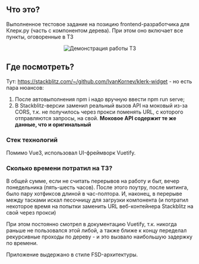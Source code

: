 ## Что это?

Выполненное тестовое задание на позицию frontend-разработчика для Клерк.ру (часть с компонентом дерева).
При этом оно включает все пункты, оговоренные в ТЗ

<p align="center">
  <img src="https://media.giphy.com/media/KaGP18KzWOma98Fpfb/giphy.gif" alt="Демонстрация работы ТЗ" />
</p>

## Где посмотреть?

Тут: https://stackblitz.com/~/github.com/IvanKornev/klerk-widget - но есть пара нюансов:

1) После автовыполнения npm i надо вручную ввести npm run serve;
2) В Stackblitz-версии заменил реальный вызов API на моковый из-за CORS, т.к. не получилось
через прокси поменять URL, с которого отправляются запросы, на свой.
<b>Моковое API содержит те же данные, что и оригинальный</b>

### Стек технологий

Помимо Vue3, использовал UI-фреймворк Vuetify.

### Сколько времени потратил на ТЗ?

В общей сумме, если не считать перерывов на работу и быт, вечер понедельника (пять-шесть часов).
После этого поутру, после митинга, было пару хотфиксов длиной в час-полтора. И, наконец,
в перерыве между тасками искал песочницу для загрузки компонента (и потратил некоторое время
на попытки заменить URL веб-контейнера Stackblitz на свой через прокси)

При этом постоянно смотрел в документацию Vuetify, т.к. никогда раньше не пользовался этой
либой, а также ближе к концу переделал рекурсивные проходы по дереву - и это вызвало
наибольшую задержку по времени.

Приложение выдержано в стиле FSD-архитектуры.

